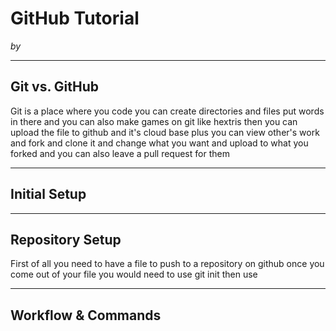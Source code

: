 # GitHub Tutorial

_by <Willie Zou>_

---
## Git vs. GitHub
Git is a place where you code you can create directories and files put words in there and you can also make games on git like hextris then you can upload the file to github and it's cloud base plus you can view other's work and fork and clone it and change what you want and upload to what you forked and you can also leave a pull request for them


---
## Initial Setup



---
## Repository Setup
First of all you need to have a file to push to a repository on github once you come out of your file you would need to use git init then use 


---
## Workflow & Commands

